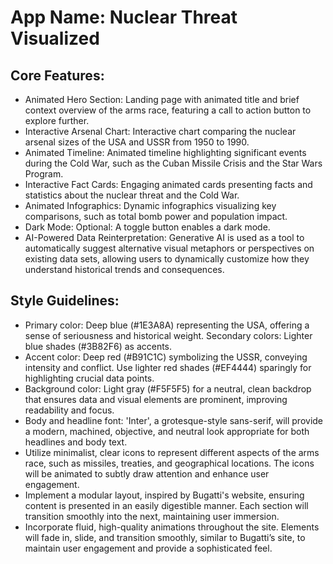 # **App Name**: Nuclear Threat Visualized

## Core Features:

- Animated Hero Section: Landing page with animated title and brief context overview of the arms race, featuring a call to action button to explore further.
- Interactive Arsenal Chart: Interactive chart comparing the nuclear arsenal sizes of the USA and USSR from 1950 to 1990.
- Animated Timeline: Animated timeline highlighting significant events during the Cold War, such as the Cuban Missile Crisis and the Star Wars Program.
- Interactive Fact Cards: Engaging animated cards presenting facts and statistics about the nuclear threat and the Cold War.
- Animated Infographics: Dynamic infographics visualizing key comparisons, such as total bomb power and population impact.
- Dark Mode: Optional: A toggle button enables a dark mode.
- AI-Powered Data Reinterpretation: Generative AI is used as a tool to automatically suggest alternative visual metaphors or perspectives on existing data sets, allowing users to dynamically customize how they understand historical trends and consequences.

## Style Guidelines:

- Primary color: Deep blue (#1E3A8A) representing the USA, offering a sense of seriousness and historical weight. Secondary colors: Lighter blue shades (#3B82F6) as accents.
- Accent color: Deep red (#B91C1C) symbolizing the USSR, conveying intensity and conflict. Use lighter red shades (#EF4444) sparingly for highlighting crucial data points.
- Background color: Light gray (#F5F5F5) for a neutral, clean backdrop that ensures data and visual elements are prominent, improving readability and focus.
- Body and headline font: 'Inter', a grotesque-style sans-serif, will provide a modern, machined, objective, and neutral look appropriate for both headlines and body text.
- Utilize minimalist, clear icons to represent different aspects of the arms race, such as missiles, treaties, and geographical locations. The icons will be animated to subtly draw attention and enhance user engagement.
- Implement a modular layout, inspired by Bugatti's website, ensuring content is presented in an easily digestible manner. Each section will transition smoothly into the next, maintaining user immersion.
- Incorporate fluid, high-quality animations throughout the site. Elements will fade in, slide, and transition smoothly, similar to Bugatti’s site, to maintain user engagement and provide a sophisticated feel.